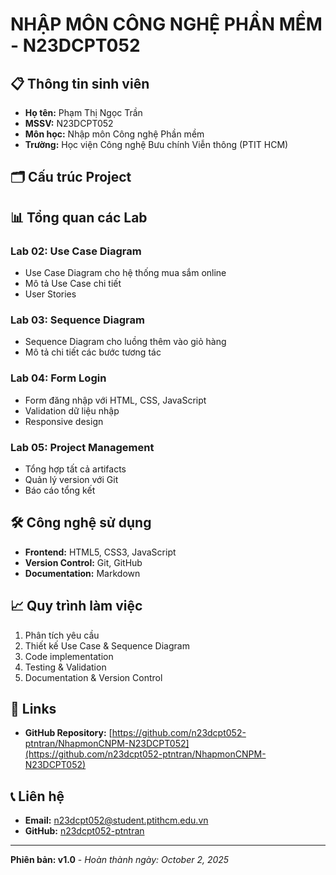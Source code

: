 # NHẬP MÔN CÔNG NGHỆ PHẦN MỀM - N23DCPT052

## 📋 Thông tin sinh viên
- **Họ tên:** Phạm Thị Ngọc Trần
- **MSSV:** N23DCPT052
- **Môn học:** Nhập môn Công nghệ Phần mềm
- **Trường:** Học viện Công nghệ Bưu chính Viễn thông (PTIT HCM)

## 🗂️ Cấu trúc Project

## 📊 Tổng quan các Lab

### **Lab 02: Use Case Diagram**
- Use Case Diagram cho hệ thống mua sắm online
- Mô tả Use Case chi tiết
- User Stories

### **Lab 03: Sequence Diagram** 
- Sequence Diagram cho luồng thêm vào giỏ hàng
- Mô tả chi tiết các bước tương tác

### **Lab 04: Form Login**
- Form đăng nhập với HTML, CSS, JavaScript
- Validation dữ liệu nhập
- Responsive design

### **Lab 05: Project Management**
- Tổng hợp tất cả artifacts
- Quản lý version với Git
- Báo cáo tổng kết

## 🛠️ Công nghệ sử dụng
- **Frontend:** HTML5, CSS3, JavaScript
- **Version Control:** Git, GitHub
- **Documentation:** Markdown

## 📈 Quy trình làm việc
1. Phân tích yêu cầu
2. Thiết kế Use Case & Sequence Diagram
3. Code implementation
4. Testing & Validation  
5. Documentation & Version Control

## 🔗 Links
- **GitHub Repository:** [https://github.com/n23dcpt052-ptntran/NhapmonCNPM-N23DCPT052](https://github.com/n23dcpt052-ptntran/NhapmonCNPM-N23DCPT052)

## 📞 Liên hệ
- **Email:** n23dcpt052@student.ptithcm.edu.vn
- **GitHub:** [n23dcpt052-ptntran](https://github.com/n23dcpt052-ptntran)

---

**Phiên bản: v1.0** - *Hoàn thành ngày: October 2, 2025*
